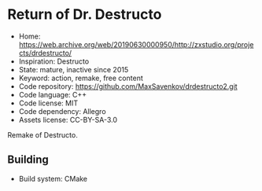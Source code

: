 # Return of Dr. Destructo

- Home: https://web.archive.org/web/20190630000950/http://zxstudio.org/projects/drdestructo/
- Inspiration: Destructo
- State: mature, inactive since 2015
- Keyword: action, remake, free content
- Code repository: https://github.com/MaxSavenkov/drdestructo2.git
- Code language: C++
- Code license: MIT
- Code dependency: Allegro
- Assets license: CC-BY-SA-3.0

Remake of Destructo.

## Building

- Build system: CMake
